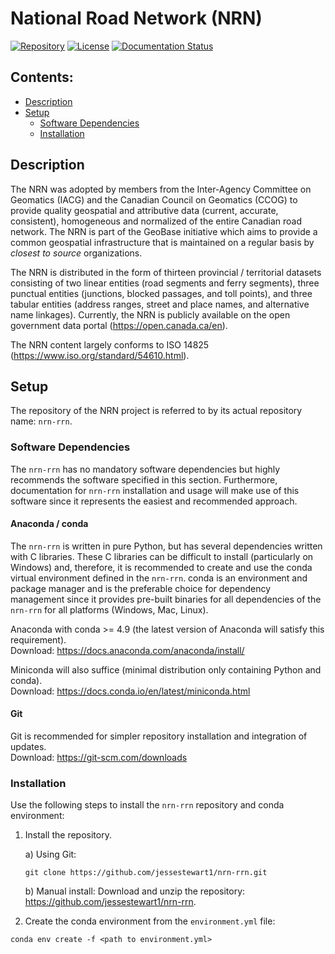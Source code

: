 # National Road Network (NRN)
[![Repository](https://img.shields.io/badge/Repository-nrn--rrn-brightgreen.svg?style=flat-square&logo=github)](https://github.com/jessestewart1/nrn-rrn)
[![License](https://img.shields.io/badge/License-BSD%203--Clause-blue.svg?style=flat-square)](https://opensource.org/licenses/BSD-3-Clause)
[![Documentation Status](https://readthedocs.org/projects/nrn-rrn-docs/badge/?style=flat-square)](https://nrn-rrn-docs.readthedocs.io/en/latest/)

## Contents:

- [Description](#description)
- [Setup](#setup)
  * [Software Dependencies](#software-dependencies)
  * [Installation](#installation)

## Description

The NRN was adopted by members from the Inter-Agency Committee on Geomatics (IACG) and the Canadian Council on 
Geomatics (CCOG) to provide quality geospatial and attributive data (current, accurate, consistent), homogeneous and 
normalized of the entire Canadian road network. The NRN is part of the GeoBase initiative which aims to provide a 
common geospatial infrastructure that is maintained on a regular basis by *closest to source* organizations.

The NRN is distributed in the form of thirteen provincial / territorial datasets consisting of two linear entities 
(road segments and ferry segments), three punctual entities (junctions, blocked passages, and toll points), and three
tabular entities (address ranges, street and place names, and alternative name linkages). Currently, the NRN is 
publicly available on the open government data portal (https://open.canada.ca/en).

The NRN content largely conforms to ISO 14825 (https://www.iso.org/standard/54610.html).

## Setup

The repository of the NRN project is referred to by its actual repository name: `nrn-rrn`.

### Software Dependencies

The `nrn-rrn` has no mandatory software dependencies but highly recommends the software specified in this section. 
Furthermore, documentation for `nrn-rrn` installation and usage will make use of this software since it represents the 
easiest and recommended approach.

#### Anaconda / conda

The `nrn-rrn` is written in pure Python, but has several dependencies written with C libraries. These C libraries can 
be difficult to install (particularly on Windows) and, therefore, it is recommended to create and use the conda virtual 
environment defined in the `nrn-rrn`. conda is an environment and package manager and is the preferable choice for 
dependency management since it provides pre-built binaries for all dependencies of the `nrn-rrn` for all platforms 
(Windows, Mac, Linux).

Anaconda with conda >= 4.9 (the latest version of Anaconda will satisfy this requirement).  
Download: https://docs.anaconda.com/anaconda/install/

Miniconda will also suffice (minimal distribution only containing Python and conda).  
Download: https://docs.conda.io/en/latest/miniconda.html

#### Git

Git is recommended for simpler repository installation and integration of updates.  
Download: https://git-scm.com/downloads

### Installation

Use the following steps to install the `nrn-rrn` repository and conda environment:

1. Install the repository.

   a) Using Git:  
   ```
   git clone https://github.com/jessestewart1/nrn-rrn.git
   ```

   b) Manual install: Download and unzip the repository: https://github.com/jessestewart1/nrn-rrn.


2. Create the conda environment from the `environment.yml` file:
```
conda env create -f <path to environment.yml>
```
